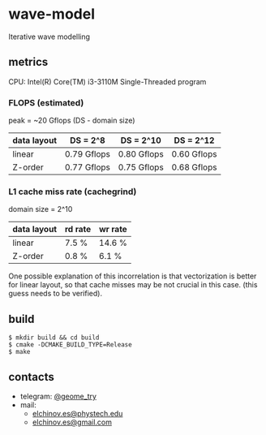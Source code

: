 # wave-model
Iterative wave modelling

## metrics
CPU: Intel(R) Core(TM) i3-3110M 
Single-Threaded program

### FLOPS (estimated)
peak = ~20 Gflops
(DS - domain size)

data layout | DS = 2^8 | DS = 2^10 | DS = 2^12 
------------|----------|-----------|----------
linear | 0.79 Gflops | 0.80 Gflops | 0.60 Gflops
Z-order | 0.77 Gflops | 0.75 Gflops  | 0.68 Gflops

### L1 cache miss rate (cachegrind)
domain size = 2^10  

data layout | rd rate | wr rate
------------|---------|--------
linear | 7.5 % | 14.6 %
Z-order | 0.8 % | 6.1 %

One possible explanation of this incorrelation is 
that vectorization is better for linear layout, 
so that cache misses may be not crucial in this case.
(this guess needs to be verified).

## build
```console
$ mkdir build && cd build
$ cmake -DCMAKE_BUILD_TYPE=Release
$ make
```

## contacts
- telegram: [@geome\_try](https://t.me/geome_try)
- mail:
  - elchinov.es@phystech.edu
  - elchinov.es@gmail.com
